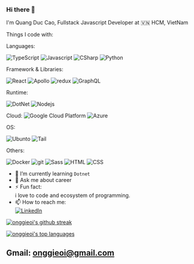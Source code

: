 ### Hi there 👋

I'm Quang Duc Cao, Fullstack Javascript Developer at 🇻🇳 HCM, VietNam

Things I code with:

Languages:
<p>
  <img alt="TypeScript" src="https://img.shields.io/badge/-TypeScript-007ACC?style=for-the-badge&logo=typescript&logoColor=white" />
  <img alt="Javascript" src="https://img.shields.io/badge/JavaScript-F7DF1E?style=for-the-badge&logo=javascript&logoColor=black" />
  <img alt="CSharp" src="https://img.shields.io/badge/C%23-239120?style=for-the-badge&logo=c-sharp&logoColor=white" />
  <img alt="Python" src="https://img.shields.io/badge/Python-3776AB?style=for-the-badge&logo=python&logoColor=white" />
</p>

Framework & Libraries:
<p>
  <img alt="React" src="https://img.shields.io/badge/-React-45b8d8?style=for-the-badge&logo=react&logoColor=white" />
 <img alt="Apollo" src="https://img.shields.io/badge/-Apollo%20GraphQL-311C87?style=for-the-badge&logo=apollo-graphql&logoColor=white" />
  <img alt="redux" src="https://img.shields.io/badge/-Redux-764ABC?style=for-the-badge&logo=redux&logoColor=white" />
  <img alt="GraphQL" src="https://img.shields.io/badge/-GraphQL-E10098?style=for-the-badge&logo=graphql&logoColor=white" />
</p>

Runtime:
<p>
 <img alt="DotNet" src="https://img.shields.io/badge/.NET-5C2D91?style=for-the-badge&logo=.net&logoColor=white" />
 <img alt="Nodejs" src="https://img.shields.io/badge/-Nodejs-43853d?style=for-the-badge&logo=Node.js&logoColor=white" />
</p>

Cloud: 
  <img alt="Google Cloud Platform" src="https://img.shields.io/badge/-Google_Cloud_Platform-1a73e8?style=for-the-badge&logo=google-cloud&logoColor=white" />
  <img alt="Azure" src="https://img.shields.io/badge/Microsoft_Azure-0089D6?style=for-the-badge&logo=microsoft-azure&logoColor=white" />

OS:
  <p>
    <img alt="Ubunto"  src="https://img.shields.io/badge/Ubuntu-E95420?style=for-the-badge&logo=ubuntu&logoColor=white" />
    <img alt="Tail"  src="https://img.shields.io/badge/Tails%20-56347C?&style=for-the-badge&logo=tails&logoColor=white" />
  </p>

Others:
<p>
  <img alt="Docker" src="https://img.shields.io/badge/-Docker-46a2f1?style=for-the-badge&logo=docker&logoColor=white" />
  <img alt="git" src="https://img.shields.io/badge/-Git-F05032?style=for-the-badge&logo=git&logoColor=white" />
  <img alt="Sass" src="https://img.shields.io/badge/-Sass-CC6699?style=for-the-badge&logo=sass&logoColor=white" />
  <img alt="HTML" src="https://img.shields.io/badge/HTML-239120?style=for-the-badge&logo=html5&logoColor=white" />
  <img alt="CSS" src="https://img.shields.io/badge/CSS-1572B6?&style=for-the-badge&logo=css3&logoColor=white" />
</p>

- 🌱 I’m currently learning `Dotnet`
- 💬 Ask me about career
- ⚡ Fun fact: \
i love to code and ecosystem of programming.
- 📫 How to reach me: \
  <a href="https://www.linkedin.com/in/quangduccao/" target="_blank">
      <img alt="LinkedIn" src="https://img.shields.io/badge/linkedin-%230077B5.svg?&style=for-the-badge&logo=linkedin&logoColor=white" />
  </a>

[![onggieoi's github streak](https://github-readme-streak-stats.herokuapp.com/?user=onggieoi&theme=blue-green)](https://github.com/onggieoi)

[![onggieoi's top languages](https://github-readme-stats.vercel.app/api/top-langs/?username=onggieoi&theme=blue-green)](https://github.com/onggieoi)


## **Gmail**: onggieoi@gmail.com
